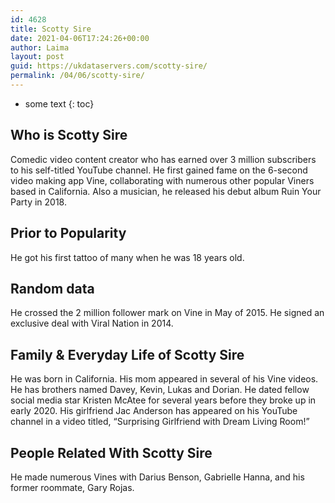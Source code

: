 ```yaml
---
id: 4628
title: Scotty Sire
date: 2021-04-06T17:24:26+00:00
author: Laima
layout: post
guid: https://ukdataservers.com/scotty-sire/
permalink: /04/06/scotty-sire/
---
```


* some text
{: toc}


## Who is Scotty Sire
                  
                  
                  
Comedic video content creator who has earned over 3 million subscribers to his self-titled YouTube channel. He first gained fame on the 6-second video making app Vine, collaborating with numerous other popular Viners based in California. Also a musician, he released his debut album Ruin Your Party in 2018. 
                  
              
            
              
            
                
                
                
## Prior to Popularity
                  
                  
                  
He got his first tattoo of many when he was 18 years old.
                  
              
            
              
            
                
                
                
## Random data
                  
                  
                  
He crossed the 2 million follower mark on Vine in May of 2015. He signed an exclusive deal with Viral Nation in 2014.
                  
              
            
              
            
                
                
                
## Family & Everyday Life of Scotty Sire
                  
                  
                  
He was born in California. His mom appeared in several of his Vine videos. He has brothers named Davey, Kevin, Lukas and Dorian. He dated fellow social media star Kristen McAtee for several years before they broke up in early 2020. His girlfriend Jac Anderson has appeared on his YouTube channel in a video titled, &#8220;Surprising Girlfriend with Dream Living Room!&#8221;
                  
              
            
              
            
                
                
                
## People Related With Scotty Sire
                  
                  
                  
He made numerous Vines with Darius Benson, Gabrielle Hanna, and his former roommate, Gary Rojas.
                  
              
            
              
            
                
              
            
              
              
            
            
              
            
          
          
          